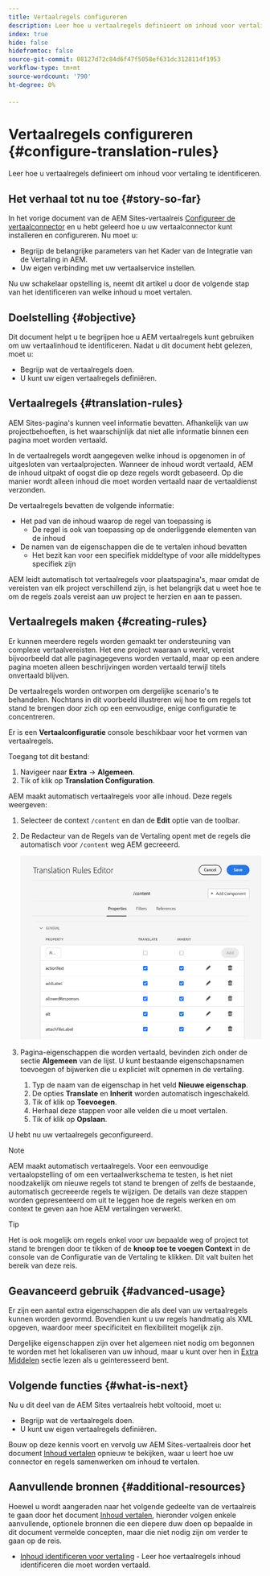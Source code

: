 ```yaml
---
title: Vertaalregels configureren
description: Leer hoe u vertaalregels definieert om inhoud voor vertaling te identificeren.
index: true
hide: false
hidefromtoc: false
source-git-commit: 08127d72c84d6f47f5058ef631dc3128114f1953
workflow-type: tm+mt
source-wordcount: '790'
ht-degree: 0%

---
```



# Vertaalregels configureren {#configure-translation-rules}

Leer hoe u vertaalregels definieert om inhoud voor vertaling te identificeren.

## Het verhaal tot nu toe {#story-so-far}

In het vorige document van de AEM Sites-vertaalreis [Configureer de vertaalconnector](configure-connector.md) en u hebt geleerd hoe u uw vertaalconnector kunt installeren en configureren. Nu moet u:

* Begrijp de belangrijke parameters van het Kader van de Integratie van de Vertaling in AEM.
* Uw eigen verbinding met uw vertaalservice instellen.

Nu uw schakelaar opstelling is, neemt dit artikel u door de volgende stap van het identificeren van welke inhoud u moet vertalen.

## Doelstelling {#objective}

Dit document helpt u te begrijpen hoe u AEM vertaalregels kunt gebruiken om uw vertaalinhoud te identificeren. Nadat u dit document hebt gelezen, moet u:

* Begrijp wat de vertaalregels doen.
* U kunt uw eigen vertaalregels definiëren.

## Vertaalregels {#translation-rules}

AEM Sites-pagina&#39;s kunnen veel informatie bevatten. Afhankelijk van uw projectbehoeften, is het waarschijnlijk dat niet alle informatie binnen een pagina moet worden vertaald.

In de vertaalregels wordt aangegeven welke inhoud is opgenomen in of uitgesloten van vertaalprojecten. Wanneer de inhoud wordt vertaald, AEM de inhoud uitpakt of oogst die op deze regels wordt gebaseerd. Op die manier wordt alleen inhoud die moet worden vertaald naar de vertaaldienst verzonden.

De vertaalregels bevatten de volgende informatie:

* Het pad van de inhoud waarop de regel van toepassing is
   * De regel is ook van toepassing op de onderliggende elementen van de inhoud
* De namen van de eigenschappen die de te vertalen inhoud bevatten
   * Het bezit kan voor een specifiek middeltype of voor alle middeltypes specifiek zijn

AEM leidt automatisch tot vertaalregels voor plaatspagina&#39;s, maar omdat de vereisten van elk project verschillend zijn, is het belangrijk dat u weet hoe te om de regels zoals vereist aan uw project te herzien en aan te passen.

## Vertaalregels maken {#creating-rules}

Er kunnen meerdere regels worden gemaakt ter ondersteuning van complexe vertaalvereisten. Het ene project waaraan u werkt, vereist bijvoorbeeld dat alle paginagegevens worden vertaald, maar op een andere pagina moeten alleen beschrijvingen worden vertaald terwijl titels onvertaald blijven.

De vertaalregels worden ontworpen om dergelijke scenario&#39;s te behandelen. Nochtans in dit voorbeeld illustreren wij hoe te om regels tot stand te brengen door zich op een eenvoudige, enige configuratie te concentreren.

Er is een **Vertaalconfiguratie** console beschikbaar voor het vormen van vertaalregels.

Toegang tot dit bestand:

1. Navigeer naar **Extra** -> **Algemeen**.
1. Tik of klik op **Translation Configuration**.

AEM maakt automatisch vertaalregels voor alle inhoud. Deze regels weergeven:

1. Selecteer de context `/content` en dan de **Edit** optie van de toolbar.
1. De Redacteur van de Regels van de Vertaling opent met de regels die automatisch voor `/content` weg AEM gecreeerd.

   ![Editor voor vertaalregels](assets/translation-rules-editor.png)

1. Pagina-eigenschappen die worden vertaald, bevinden zich onder de sectie **Algemeen** van de lijst. U kunt bestaande eigenschapsnamen toevoegen of bijwerken die u expliciet wilt opnemen in de vertaling.
   1. Typ de naam van de eigenschap in het veld **Nieuwe eigenschap**.
   1. De opties **Translate** en **Inherit** worden automatisch ingeschakeld.
   1. Tik of klik op **Toevoegen**.
   1. Herhaal deze stappen voor alle velden die u moet vertalen.
   1. Tik of klik op **Opslaan**.

U hebt nu uw vertaalregels geconfigureerd.

>[!NOTE]
>
>AEM maakt automatisch vertaalregels. Voor een eenvoudige vertaalopstelling of om een vertaalwerkschema te testen, is het niet noodzakelijk om nieuwe regels tot stand te brengen of zelfs de bestaande, automatisch gecreeerde regels te wijzigen. De details van deze stappen worden gepresenteerd om uit te leggen hoe de regels werken en om context te geven aan hoe AEM vertalingen verwerkt.

>[!TIP]
>
>Het is ook mogelijk om regels enkel voor uw bepaalde weg of project tot stand te brengen door te tikken of de **knoop toe te voegen Context** in de console van de Configuratie van de Vertaling te klikken. Dit valt buiten het bereik van deze reis.

## Geavanceerd gebruik {#advanced-usage}

Er zijn een aantal extra eigenschappen die als deel van uw vertaalregels kunnen worden gevormd. Bovendien kunt u uw regels handmatig als XML opgeven, waardoor meer specificiteit en flexibiliteit mogelijk zijn.

Dergelijke eigenschappen zijn over het algemeen niet nodig om begonnen te worden met het lokaliseren van uw inhoud, maar u kunt over hen in [Extra Middelen](#additional-resources) sectie lezen als u geinteresseerd bent.

## Volgende functies {#what-is-next}

Nu u dit deel van de AEM Sites vertaalreis hebt voltooid, moet u:

* Begrijp wat de vertaalregels doen.
* U kunt uw eigen vertaalregels definiëren.

Bouw op deze kennis voort en vervolg uw AEM Sites-vertaalreis door het document [Inhoud vertalen](translate-content.md) opnieuw te bekijken, waar u leert hoe uw connector en regels samenwerken om inhoud te vertalen.

## Aanvullende bronnen {#additional-resources}

Hoewel u wordt aangeraden naar het volgende gedeelte van de vertaalreis te gaan door het document [Inhoud vertalen,](translate-content.md) hieronder volgen enkele aanvullende, optionele bronnen die een diepere duw doen op bepaalde in dit document vermelde concepten, maar die niet nodig zijn om verder te gaan op de reis.

* [Inhoud identificeren voor vertaling](/help/sites-cloud/administering/translation/rules.md)  - Leer hoe vertaalregels inhoud identificeren die moet worden vertaald.
